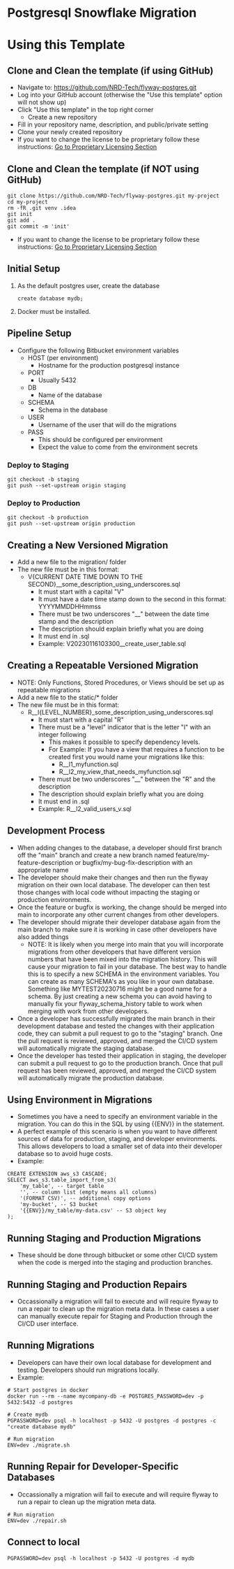 # Postgresql Snowflake Migration

# Using this Template

## Clone and Clean the template (if using GitHub)
* Navigate to: https://github.com/NRD-Tech/flyway-postgres.git
* Log into your GitHub account (otherwise the "Use this template" option will not show up)
* Click "Use this template" in the top right corner
  * Create a new repository
* Fill in your repository name, description, and public/private setting
* Clone your newly created repository
* If you want to change the license to be proprietary follow these instructions: [Go to Proprietary Licensing Section](#how-to-use-this-template-for-a-proprietary-project)

## Clone and Clean the template (if NOT using GitHub)
```
git clone https://github.com/NRD-Tech/flyway-postgres.git my-project
cd my-project
rm -fR .git venv .idea
git init
git add .
git commit -m 'init'
```
* If you want to change the license to be proprietary follow these instructions: [Go to Proprietary Licensing Section](#how-to-use-this-template-for-a-proprietary-project)

## Initial Setup
1. As the default postgres user, create the database
	```
	create database mydb;
	```
2. Docker must be installed.

## Pipeline Setup
* Configure the following Bitbucket environment variables
  * HOST (per environment)
	* Hostname for the production postgresql instance
  * PORT
  	* Usually 5432
  * DB
	* Name of the database
  * SCHEMA
    * Schema in the database
  * USER
  	* Username of the user that will do the migrations
  * PASS
	* This should be configured per environment
	* Expect the value to come from the environment secrets

### Deploy to Staging
```
git checkout -b staging
git push --set-upstream origin staging
```

### Deploy to Production
```
git checkout -b production
git push --set-upstream origin production
```

## Creating a New Versioned Migration
* Add a new file to the migration/ folder
* The new file must be in this format:
	* V{CURRENT DATE TIME DOWN TO THE SECOND}__some_description_using_underscores.sql
		* It must start with a capital "V"
		* It must have a date time stamp down to the second in this format: YYYYMMDDHHmmss
		* There must be two underscores "__" between the date time stamp and the description
		* The description should explain briefly what you are doing
		* It must end in .sql
		* Example: V20230116103300__create_user_table.sql

## Creating a Repeatable Versioned Migration
* NOTE: Only Functions, Stored Procedures, or Views should be set up as repeatable migrations
* Add a new file to the static/* folder
* The new file must be in this format:
	* R__l{LEVEL_NUMBER}_some_description_using_underscores.sql
		* It must start with a capital "R"
		* There must be a "level" indicator that is the letter "l" with an integer following
		  * This makes it possible to specify dependency levels.
		  * For Example: If you have a view that requires a function to be created first you would name your migrations like this:
		    * R__l1_myfunction.sql
			* R__l2_my_view_that_needs_myfunction.sql
		* There must be two underscores "__" between the "R" and the description
		* The description should explain briefly what you are doing
		* It must end in .sql
		* Example: R__l2_valid_users_v.sql

## Development Process
* When adding changes to the database, a developer should first branch off the "main" branch and create a new branch named feature/my-feature-description or bugfix/my-bug-fix-description with an appropriate name
* The developer should make their changes and then run the flyway migration on their own local database.  The developer can then test those changes with local code without impacting the staging or production environments.
* Once the feature or bugfix is working, the change should be merged into main to incorporate any other current changes from other developers.
* The developer should migrate their developer database again from the main branch to make sure it is working in case other developers have also added things
    * NOTE: It is likely when you merge into main that you will incorporate migrations from other developers that have different version numbers that have been mixed into the migration history.  This will cause your migration to fail in your database.  The best way to handle this is to specify a new SCHEMA in the environment variables.  You can create as many SCHEMA's as you like in your own database.  Something like MYTEST20230716 might be a good name for a schema.  By just creating a new schema you can avoid having to manually fix your flyway_schema_history table to work when merging with work from other developers.
* Once a developer has successfully migrated the main branch in their development database and tested the changes with their application code, they can submit a pull request to go to the "staging" branch.  One the pull request is reviewed, approved, and merged the CI/CD system will automatically migrate the staging database.
* Once the developer has tested their application in staging, the developer can submit a pull request to go to the production branch.  Once that pull request has been reviewed, approved, and merged the CI/CD system will automatically migrate the production database.

## Using Environment in Migrations
* Sometimes you have a need to specify an environment variable in the migration.  You can do this in the SQL by using {{ENV}} in the statement.
* A perfect example of this scenario is when you want to have different sources of data for production, staging, and developer environments.  This allows developers to load a smaller set of data into their developer database so to avoid huge costs.
* Example:
```
CREATE EXTENSION aws_s3 CASCADE;
SELECT aws_s3.table_import_from_s3(
	'my_table', -- target table
	'', -- column list (empty means all columns)
	'(FORMAT CSV)', -- additional copy options
	'my-bucket', -- S3 bucket
	'{{ENV}}/my_table/my-data.csv' -- S3 object key
);
```

## Running Staging and Production Migrations
* These should be done through bitbucket or some other CI/CD system when the code is merged into the staging and production branches.

## Running Staging and Production Repairs
* Occassionally a migration will fail to execute and will require flyway to run a repair to clean up the migration meta data.  In these cases a user can manually execute repair for Staging and Production through the CI/CD user interface.

## Running Migrations
* Developers can have their own local database for development and testing.  Developers should run migrations locally.
* Example:
```
# Start postgres in docker
docker run --rm --name mycompany-db -e POSTGRES_PASSWORD=dev -p 5432:5432 -d postgres

# Create mydb
PGPASSWORD=dev psql -h localhost -p 5432 -U postgres -d postgres -c "create database mydb"

# Run migration
ENV=dev ./migrate.sh
```

## Running Repair for Developer-Specific Databases
* Occassionally a migration will fail to execute and will require flyway to run a repair to clean up the migration meta data.
```
# Run migration
ENV=dev ./repair.sh
```

## Connect to local
```
PGPASSWORD=dev psql -h localhost -p 5432 -U postgres -d mydb
```
